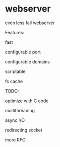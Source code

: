 webserver
=========

even less fail webserver

Features:

fast

configurable port

configurable domains

scriptable

fs cache

TODO:

optimize with C code

multithreading

async I/O

redirecting socket

more RFC
